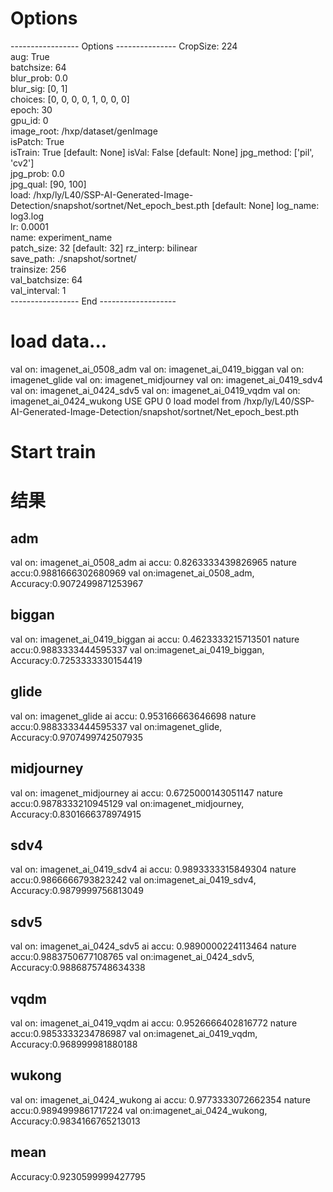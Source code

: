 # Options
----------------- Options ---------------
                 CropSize: 224                           
                      aug: True                          
                batchsize: 64                            
                blur_prob: 0.0                           
                 blur_sig: [0, 1]                        
                  choices: [0, 0, 0, 0, 1, 0, 0, 0]      
                    epoch: 30                            
                   gpu_id: 0                             
               image_root: /hxp/dataset/genImage         
                  isPatch: True                          
                  isTrain: True                          	[default: None]
                    isVal: False                         	[default: None]
               jpg_method: ['pil', 'cv2']                
                 jpg_prob: 0.0                           
                 jpg_qual: [90, 100]                     
                     load: /hxp/ly/L40/SSP-AI-Generated-Image-Detection/snapshot/sortnet/Net_epoch_best.pth	[default: None]
                 log_name: log3.log                      
                       lr: 0.0001                        
                     name: experiment_name               
               patch_size: 32                            	[default: 32]
                rz_interp: bilinear                      
                save_path: ./snapshot/sortnet/           
                trainsize: 256                           
            val_batchsize: 64                            
             val_interval: 1                             
----------------- End -------------------
# load data...
val on: imagenet_ai_0508_adm
val on: imagenet_ai_0419_biggan
val on: imagenet_glide
val on: imagenet_midjourney
val on: imagenet_ai_0419_sdv4
val on: imagenet_ai_0424_sdv5
val on: imagenet_ai_0419_vqdm
val on: imagenet_ai_0424_wukong
USE GPU 0
load model from /hxp/ly/L40/SSP-AI-Generated-Image-Detection/snapshot/sortnet/Net_epoch_best.pth
# Start train
# 结果
## adm
val on: imagenet_ai_0508_adm
ai accu: 0.8263333439826965
nature accu:0.9881666302680969
val on:imagenet_ai_0508_adm, Accuracy:0.9072499871253967
## biggan
val on: imagenet_ai_0419_biggan
ai accu: 0.4623333215713501
nature accu:0.9883333444595337
val on:imagenet_ai_0419_biggan, Accuracy:0.7253333330154419
## glide
val on: imagenet_glide
ai accu: 0.953166663646698
nature accu:0.9883333444595337
val on:imagenet_glide, Accuracy:0.9707499742507935
## midjourney
val on: imagenet_midjourney
ai accu: 0.6725000143051147
nature accu:0.9878333210945129
val on:imagenet_midjourney, Accuracy:0.8301666378974915
## sdv4
val on: imagenet_ai_0419_sdv4
ai accu: 0.9893333315849304
nature accu:0.9866666793823242
val on:imagenet_ai_0419_sdv4, Accuracy:0.9879999756813049
## sdv5
val on: imagenet_ai_0424_sdv5
ai accu: 0.9890000224113464
nature accu:0.9883750677108765
val on:imagenet_ai_0424_sdv5, Accuracy:0.9886875748634338
## vqdm
val on: imagenet_ai_0419_vqdm
ai accu: 0.9526666402816772
nature accu:0.9853333234786987
val on:imagenet_ai_0419_vqdm, Accuracy:0.968999981880188
## wukong
val on: imagenet_ai_0424_wukong
ai accu: 0.9773333072662354
nature accu:0.9894999861717224
val on:imagenet_ai_0424_wukong, Accuracy:0.9834166765213013
## mean
Accuracy:0.9230599999427795
